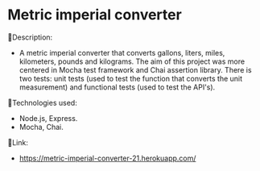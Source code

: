 # Metric imperial converter

:page_facing_up:Description:

- A metric imperial converter that converts gallons, liters, miles, kilometers, pounds and kilograms. The aim of this project was more centered in Mocha test framework and Chai assertion library. There is two tests: unit tests (used to test the function that converts the unit measurement) and functional tests (used to test the API's).

:wrench:Technologies used:

- Node.js, Express.
- Mocha, Chai.



:link:Link:
- https://metric-imperial-converter-21.herokuapp.com/

